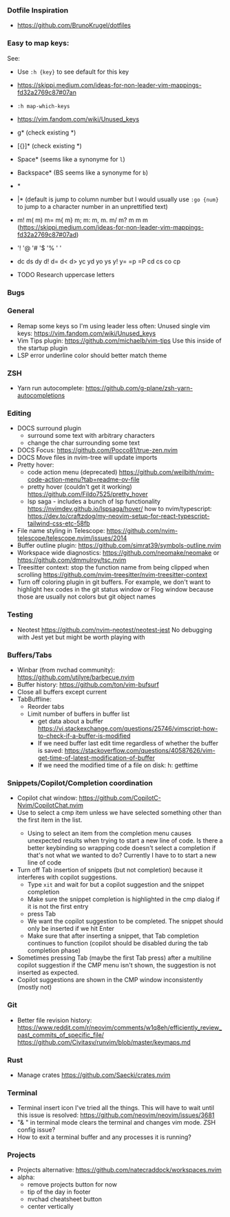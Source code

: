 ### Dotfile Inspiration
- https://github.com/BrunoKrugel/dotfiles

### Easy to map keys:
See:
- Use `:h {key}` to see default for this key
- https://skippi.medium.com/ideas-for-non-leader-vim-mappings-fd32a2769c87#07an
- `:h map-which-keys`
- https://vim.fandom.com/wiki/Unused_keys

- g* (check existing *)
- [{}]* (check existing *)
- Space* (seems like a synonyme for `l`)
- Backspace* (BS seems like a synonyme for `b`)
- \*
- |* (default is jump to column number but I would usually use `:go {num}` to
  jump to a character number in an unprettified text)
- m! m( m) m= m{ m} m; m: m, m. m/ m? m<CR> m<Space> m<BS> 
  (https://skippi.medium.com/ideas-for-non-leader-vim-mappings-fd32a2769c87#07ad)
- '! '@ '# '$ '% '<Tab> '<Space>
- dc ds dy d! d= d< d> yc yd yo ys y! y= =p =P cd cs co cp
- TODO Research uppercase letters


### Bugs

### General
- Remap some <leader> keys so I'm using leader less often:
  Unused single vim keys: https://vim.fandom.com/wiki/Unused_keys
- Vim Tips plugin: https://github.com/michaelb/vim-tips
  Use this inside of the startup plugin
- LSP error underline color should better match theme

### ZSH
- Yarn run autocomplete: https://github.com/g-plane/zsh-yarn-autocompletions

### Editing
- DOCS surround plugin
    - surround some text with arbitrary characters
    - change the char surrounding some text
- DOCS Focus: https://github.com/Pocco81/true-zen.nvim
- DOCS Move files in nvim-tree will update imports
- Pretty hover:
  - code action menu (deprecated) 
    https://github.com/weilbith/nvim-code-action-menu?tab=readme-ov-file
  - pretty hover (couldn't get it working)
    https://github.com/Fildo7525/pretty_hover
  - lsp saga - includes a bunch of lsp functionality
    https://nvimdev.github.io/lspsaga/hover/
    how to nvim/typescript: https://dev.to/craftzdog/my-neovim-setup-for-react-typescript-tailwind-css-etc-58fb
- File name styling in Telescope: https://github.com/nvim-telescope/telescope.nvim/issues/2014
- Buffer outline plugin: https://github.com/simrat39/symbols-outline.nvim
- Workspace wide diagnostics: 
  https://github.com/neomake/neomake
  or https://github.com/dmmulroy/tsc.nvim
- Treesitter context: stop the function name from being clipped when scrolling
  https://github.com/nvim-treesitter/nvim-treesitter-context
- Turn off coloring plugin in git buffers. For example, we don't want to
    highlight hex codes in the git status window or Flog window because those are
    usually not colors but git object names

### Testing
- Neotest https://github.com/nvim-neotest/neotest-jest
  No debugging with Jest yet but might be worth playing with

### Buffers/Tabs
- Winbar (from nvchad community): https://github.com/utilyre/barbecue.nvim
- Buffer history: https://github.com/ton/vim-bufsurf
- Close all buffers except current
- TabBuffline:
  - Reorder tabs
  - Limit number of buffers in buffer list
    - get data about a buffer
      https://vi.stackexchange.com/questions/25746/vimscript-how-to-check-if-a-buffer-is-modified
    - If we need buffer last edit time regardless of whether the buffer is saved:
      https://stackoverflow.com/questions/40587626/vim-get-time-of-latest-modification-of-buffer
    - If we need the modified time of a file on disk:
      h: getftime

### Snippets/Copilot/Completion coordination
- Copilot chat window: https://github.com/CopilotC-Nvim/CopilotChat.nvim
- Use <C-Enter> to select a cmp item unless we have selected something other
  than the first item in the list.
    - Using <Enter> to select an item from the completion menu causes unexpected
      results when trying to start a new line of code. Is there a better
      keybinding so wrapping code doesn't select a completion if that's not what we
      wanted to do? Currently I have to <C-Enter> to start a new line of code
- Turn off Tab insertion of snippets (but not completion) because it interferes
  with copilot suggestions.
  - Type `xit` and wait for but a copilot suggestion and the snippet completion
  - Make sure the snippet completion is highlighted in the cmp dialog if it is
    not the first entry
  - press Tab
  - We want the copilot suggestion to be completed. The snippet should only be
    inserted if we hit Enter
  - Make sure that after inserting a snippet, that Tab completion continues to
    function (copilot should be disabled during the tab completion phase)
- Sometimes pressing Tab (maybe the first Tab press) after a multiline copilot suggestion
  if the CMP menu isn't shown, the suggestion is not inserted as expected.
- Copilot suggestions are shown in the CMP window inconsistently (mostly not)

### Git
- Better file revision history:
    https://www.reddit.com/r/neovim/comments/w1q8eh/efficiently_review_past_commits_of_specific_file/
    https://github.com/Civitasv/runvim/blob/master/keymaps.md

### Rust
- Manage crates
  https://github.com/Saecki/crates.nvim

### Terminal
- Terminal insert icon
  I've tried all the things. This will have to wait until this issue is resolved:
  https://github.com/neovim/neovim/issues/3681
- "& " in terminal mode clears the terminal and changes vim mode. ZSH config
  issue?
- How to exit a terminal buffer and any processes it is running?

### Projects
- Projects alternative: https://github.com/natecraddock/workspaces.nvim
- alpha:
  - remove projects button for now
  - tip of the day in footer
  - nvchad cheatsheet button
  - center vertically


